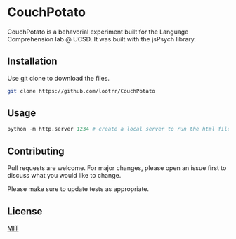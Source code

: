 # CouchPotato

CouchPotato is a behavorial experiment built for the Language Comprehension lab @ UCSD.  It was built with the jsPsych library.

## Installation

Use git clone to download the files.

```bash
git clone https://github.com/lootrr/CouchPotato
```

## Usage

```python
python -m http.server 1234 # create a local server to run the html file
```

## Contributing
Pull requests are welcome. For major changes, please open an issue first to discuss what you would like to change.

Please make sure to update tests as appropriate.

## License
[MIT](https://choosealicense.com/licenses/mit/)

